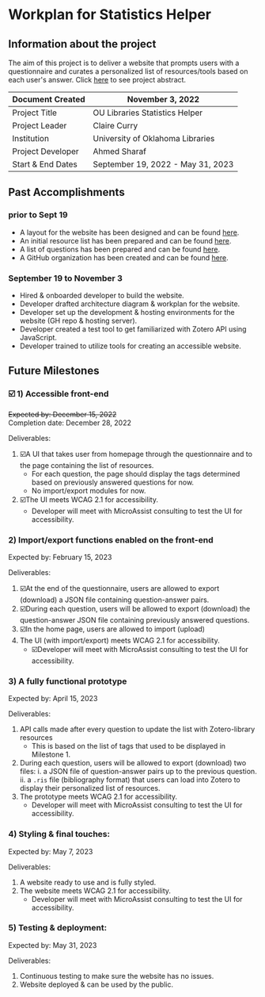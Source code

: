 # Workplan for Statistics Helper

## Information about the project
The aim of this project is to deliver a website that prompts users with a questionnaire and curates a personalized list of resources/tools based on each user's answer.
Click [here](https://osf.io/5y8fb/) to see project abstract.

| Document Created  | November 3, 2022                  |
| ----------------- | --------------------------------- |
| Project Title     | OU Libraries Statistics Helper    |
| Project Leader    | Claire Curry                      |
| Institution       | University of Oklahoma Libraries  |
| Project Developer | Ahmed Sharaf                      |
| Start & End Dates | September 19, 2022 - May 31, 2023 |

## Past Accomplishments

### prior to Sept 19
* A layout for the website has been designed and can be found [here](https://www.figma.com/file/ydIbxApss3UoDBTOBezinF/mockups?node-id=0%3A1).
* An initial resource list has been prepared and can be found [here](https://www.zotero.org/groups/2547147/statistics_helper/library).
* A list of questions has been prepared and can be found [here](https://docs.google.com/spreadsheets/d/10-GktYN9V5_X4UK-dhelnibxPpyNgm3WT5lhReykDDI/edit#gid=2126185293).
* A GitHub organization has been created and can be found [here](https://github.com/StatisticsHelper).

### September 19 to November 3
* Hired & onboarded developer to build the website.
* Developer drafted architecture diagram & workplan for the website.
* Developer set up the development & hosting environments for the website (GH repo & hosting server).
* Developer created a test tool to get familiarized with Zotero API using JavaScript.
* Developer trained to utilize tools for creating an accessible website.

## Future Milestones

### ☑️ 1) Accessible front-end
~~Expected by: December 15, 2022~~  
Completion date: December 28, 2022

Deliverables:
1) ☑️A UI that takes user from homepage through the questionnaire and to the page containing the list of resources.
    * For each question, the page should display the tags determined based on previously answered questions for now.
    * No import/export modules for now.
2) ☑️The UI meets WCAG 2.1 for accessibility.
    * Developer will meet with MicroAssist consulting to test the UI for accessibility.



### 2) Import/export functions enabled on the front-end
Expected by: February 15, 2023

Deliverables:
1) ☑️At the end of the questionnaire, users are allowed to export (download) a JSON file containing question-answer pairs.
2) ☑️During each question, users will be allowed to export (download) the question-answer JSON file containing previously answered questions.
3) ☑️In the home page, users are allowed to import (upload)
4) The UI (with import/export) meets WCAG 2.1 for accessibility.
    * ☑️Developer will meet with MicroAssist consulting to test the UI for accessibility.



### 3) A fully functional prototype
Expected by: April 15, 2023

Deliverables:
1) API calls made after every question to update the list with Zotero-library resources
    * This is based on the list of tags that used to be displayed in Milestone 1.
3) During each question, users will be allowed to export (download) two files:
    i.  a JSON file of question-answer pairs up to the previous question.
    ii. a `.ris` file (bibliography format) that users can load into Zotero to display their personalized list of resources.
4) The prototype meets WCAG 2.1 for accessibility.
    * Developer will meet with MicroAssist consulting to test the UI for accessibility.



### 4) Styling & final touches:
Expected by: May 7, 2023

Deliverables:
1) A website ready to use and is fully styled.
2) The website meets WCAG 2.1 for accessibility.
    * Developer will meet with MicroAssist consulting to test the UI for accessibility.



### 5) Testing & deployment:
Expected by: May 31, 2023

Deliverables:
1) Continuous testing to make sure the website has no issues.
2) Website deployed & can be used by the public.
